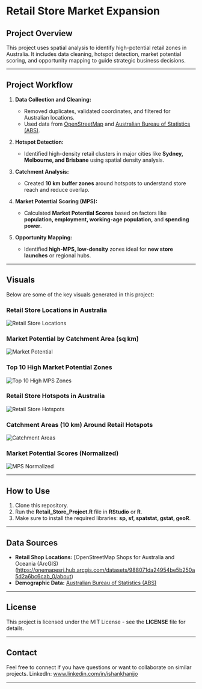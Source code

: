 # Retail Store Market Expansion

## Project Overview
This project uses spatial analysis to identify high-potential retail zones in Australia. It includes data cleaning, hotspot detection, market potential scoring, and opportunity mapping to guide strategic business decisions.

---

## Project Workflow
1. **Data Collection and Cleaning:**  
   - Removed duplicates, validated coordinates, and filtered for Australian locations.  
   - Used data from [OpenStreetMap](https://onemap-esri.hub.arcgis.com/datasets/988071da24954be5b250a5d2a6bc6cab_0/about) and [Australian Bureau of Statistics (ABS)](https://www.abs.gov.au/methodologies/data-region-methodology/2011-24#data-downloads).  

2. **Hotspot Detection:**  
   - Identified high-density retail clusters in major cities like **Sydney, Melbourne, and Brisbane** using spatial density analysis.  

3. **Catchment Analysis:**  
   - Created **10 km buffer zones** around hotspots to understand store reach and reduce overlap.  

4. **Market Potential Scoring (MPS):**  
   - Calculated **Market Potential Scores** based on factors like **population, employment, working-age population,** and **spending power**.  

5. **Opportunity Mapping:**  
   - Identified **high-MPS, low-density** zones ideal for **new store launches** or regional hubs.  

---

## Visuals
Below are some of the key visuals generated in this project:

### Retail Store Locations in Australia  
![Retail Store Locations](./4a81df8d-71b9-4dc1-88aa-7609180f0730.png)  

### Market Potential by Catchment Area (sq km)  
![Market Potential](./98c4db7c-4229-459a-ab34-ddde3b79634a.png)  

### Top 10 High Market Potential Zones  
![Top 10 High MPS Zones](./460d715a-0853-433d-a04d-ae4f9e5ceae1.png)  

### Retail Store Hotspots in Australia  
![Retail Store Hotspots](./bef3d97d-272e-4a1f-8416-e468b612ce60.png)  

### Catchment Areas (10 km) Around Retail Hotspots  
![Catchment Areas](./ce4f1e3e-5c8f-44f3-9728-576a607721c4.png)  

### Market Potential Scores (Normalized)  
![MPS Normalized](./MPS_nornalised.png)  


---

## How to Use
1. Clone this repository.  
2. Run the **Retail_Store_Project.R** file in **RStudio** or **R**.  
3. Make sure to install the required libraries: **sp, sf, spatstat, gstat, geoR**.  

---

## Data Sources
- **Retail Shop Locations:** [OpenStreetMap Shops for Australia and Oceania (ArcGIS)(https://onemapesri.hub.arcgis.com/datasets/988071da24954be5b250a5d2a6bc6cab_0/about)  
- **Demographic Data:** [Australian Bureau of Statistics (ABS)](https://www.abs.gov.au/methodologies/data-region-methodology/2011-24#data-downloads)  

---

## License
This project is licensed under the MIT License - see the **LICENSE** file for details.

---

## Contact
Feel free to connect if you have questions or want to collaborate on similar projects.
LinkedIn: www.linkedin.com/in/ishankhanijo

---
